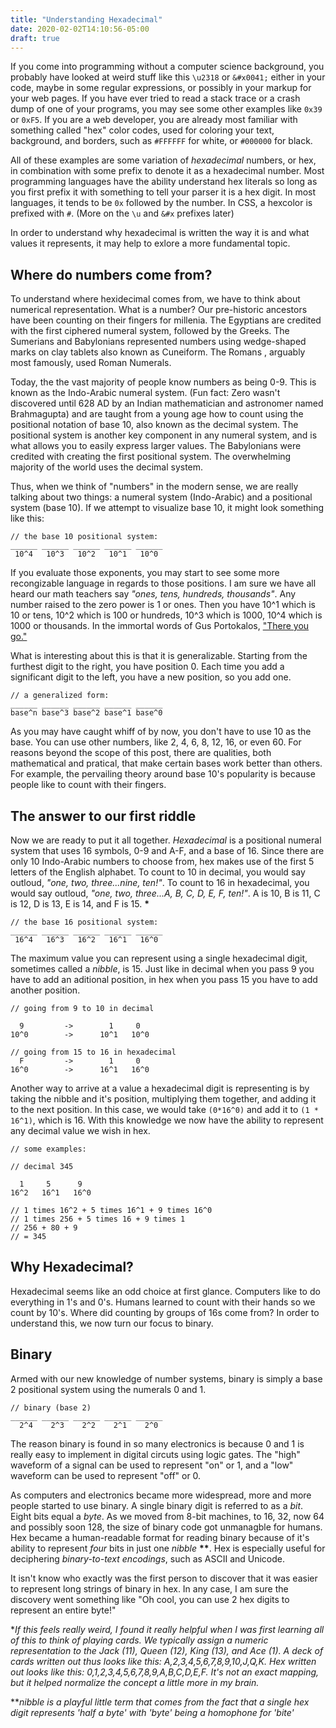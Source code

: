 ```yaml
---
title: "Understanding Hexadecimal"
date: 2020-02-02T14:10:56-05:00
draft: true
---
```


If you come into programming without a computer science background, you probably have looked at weird stuff like this `\u2318` or `&#x0041;` either in your code, maybe in some regular expressions, or possibly in your markup for your web pages. If you have ever tried to read a stack trace or a crash dump of one of your programs, you may see some other examples like `0x39` or `0xF5`. If you are a web developer, you are already most familiar with something called "hex" color codes, used for coloring your text, background, and borders, such as `#FFFFFF` for white, or `#000000` for black.

All of these examples are some variation of _hexadecimal_ numbers, or hex, in combination with some prefix to denote it as a hexadecimal number. Most programming languages have the ability understand hex literals so long as you first prefix it with something to tell your parser it is a hex digit. In most languages, it tends to be `0x` followed by the number. In CSS, a hexcolor is prefixed with `#`. (More on the `\u` and `&#x` prefixes later)

In order to understand why hexadecimal is written the way it is and what values it represents, it may help to exlore a more fundamental topic.

## Where do numbers come from?

To understand where hexidecimal comes from, we have to think about numerical representation. What is a number? Our pre-historic ancestors have been counting on their fingers for millenia. The Egyptians are credited with the first ciphered numeral system, followed by the Greeks. The Sumerians and Babylonians represented numbers using wedge-shaped marks on clay tablets also known as Cuneiform. The Romans , arguably most famously, used Roman Numerals.

Today, the the vast majority of people know numbers as being 0-9. This is known as the Indo-Arabic numeral system. (Fun fact: Zero wasn't discovered until 628 AD by an Indian mathematician and astronomer named Brahmagupta) and are taught from a young age how to count using the positional notation of base 10, also known as the decimal system. The positional system is another key component in any numeral system, and is what allows you to easily express larger values. The Babylonians were credited with creating the first positional system. The overwhelming majority of the world uses the decimal system.

Thus, when we think of "numbers" in the modern sense, we are really talking about two things: a numeral system (Indo-Arabic) and a positional system (base 10). If we attempt to visualize base 10, it might look something like this:

```
// the base 10 positional system:
______ ______ ______ ______ ______
 10^4   10^3   10^2   10^1   10^0
```

If you evaluate those exponents, you may start to see some more recongizable language in regards to those positions. I am sure we have all heard our math teachers say _"ones, tens, hundreds, thousands"_. Any number raised to the zero power is 1 or ones. Then you have 10^1 which is 10 or tens, 10^2 which is 100 or hundreds, 10^3 which is 1000, 10^4 which is 1000 or thousands. In the immortal words of Gus Portokalos, ["There you go."](https://www.youtube.com/watch?v=VL9whwwTK6I)

What is interesting about this is that it is generalizable. Starting from the furthest digit to the right, you have position 0. Each time you add a significant digit to the left, you have a new position, so you add one.

```
// a generalized form:
______ ______ ______ ______ ______
base^n base^3 base^2 base^1 base^0
```

As you may have caught whiff of by now, you don't have to use 10 as the base. You can use other numbers, like 2, 4, 6, 8, 12, 16, or even 60. For reasons beyond the scope of this post, there are qualities, both mathematical and pratical, that make certain bases work better than others. For example, the pervailing theory around base 10's popularity is because people like to count with their fingers.

## The answer to our first riddle

Now we are ready to put it all together. _Hexadecimal_ is a positional numeral system that uses 16 symbols, 0-9 and A-F, and a base of 16. Since there are only 10 Indo-Arabic numbers to choose from, hex makes use of the first 5 letters of the English alphabet. To count to 10 in decimal, you would say outloud, _"one, two, three...nine, ten!"_. To count to 16 in hexadecimal, you would say outloud, _"one, two, three...A, B, C, D, E, F, ten!"_. A is 10, B is 11, C is 12, D is 13, E is 14, and F is 15. **\***

```
// the base 16 positional system:
______ ______ ______ ______ ______
 16^4   16^3   16^2   16^1   16^0
```

The maximum value you can represent using a single hexadecimal digit, sometimes called a _nibble_, is 15. Just like in decimal when you pass 9 you have to add an aditional position, in hex when you pass 15 you have to add another position.

```
// going from 9 to 10 in decimal

  9         ->        1     0
10^0        ->      10^1   10^0

// going from 15 to 16 in hexadecimal
  F         ->        1     0
16^0        ->      16^1   16^0
```

Another way to arrive at a value a hexadecimal digit is representing is by taking the nibble and it's position, multiplying them together, and adding it to the next position. In this case, we would take `(0*16^0)` and add it to `(1 * 16^1)`, which is 16. With this knowledge we now have the ability to represent any decimal value we wish in hex.

```
// some examples:

// decimal 345

  1     5      9
16^2   16^1   16^0

// 1 times 16^2 + 5 times 16^1 + 9 times 16^0
// 1 times 256 + 5 times 16 + 9 times 1
// 256 + 80 + 9
// = 345
```

## Why Hexadecimal?

Hexadecimal seems like an odd choice at first glance. Computers like to do everything in 1's and 0's. Humans learned to count with their hands so we count by 10's. Where did counting by groups of 16s come from? In order to understand this, we now turn our focus to binary.

## Binary

Armed with our new knowledge of number systems, binary is simply a base 2 positional system using the numerals 0 and 1.

```
// binary (base 2)
______ ______ ______ ______ ______
  2^4    2^3    2^2    2^1    2^0
```

The reason binary is found in so many electronics is because 0 and 1 is really easy to implement in digital circuts using logic gates. The "high" waveform of a signal can be used to represent "on" or 1, and a "low" waveform can be used to represent "off" or 0.

As computers and electronics became more widespread, more and more people started to use binary. A single binary digit is referred to as a _bit_. Eight bits equal a _byte_. As we moved from 8-bit machines, to 16, 32, now 64 and possibly soon 128, the size of binary code got unmanagble for humans. Hex became a human-readable format for reading binary because of it's ability to represent _four_ bits in just one _nibble_ **\*\***. Hex is especially useful for deciphering _binary-to-text encodings_, such as ASCII and Unicode.

It isn't know who exactly was the first person to discover that it was easier to represent long strings of binary in hex. In any case, I am sure the discovery went something like "Oh cool, you can use 2 hex digits to represent an entire byte!"

\*_If this feels really weird, I found it really helpful when I was first learning all of this to think of playing cards. We typically assign a numeric representation to the Jack (11), Queen (12), King (13), and Ace (1). A deck of cards written out thus looks like this: A,2,3,4,5,6,7,8,9,10,J,Q,K. Hex written out looks like this: 0,1,2,3,4,5,6,7,8,9,A,B,C,D,E,F. It's not an exact mapping, but it helped normalize the concept a little more in my brain._

\*\*_nibble is a playful little term that comes from the fact that a single hex digit represents 'half a byte' with 'byte' being a homophone for 'bite'_
